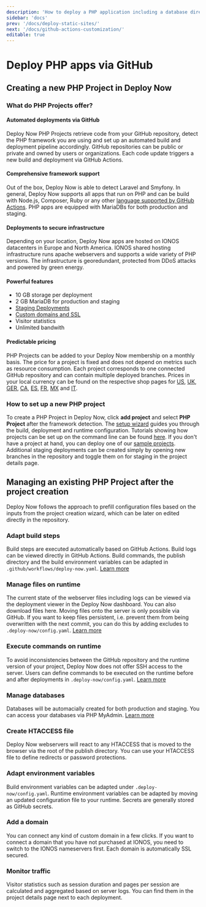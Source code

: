 ```yaml
---
description: 'How to deploy a PHP application including a database directly via GitHub. Including smart setups for Laravel and Symfony, build automation and staging.'
sidebar: 'docs'
prev: '/docs/deploy-static-sites/'
next: '/docs/github-actions-customization/'
editable: true
---
```


# Deploy PHP apps via GitHub

## Creating a new PHP Project in Deploy Now

### What do PHP Projects offer?

#### Automated deployments via GitHub

Deploy Now PHP Projects retrieve code from your GitHub repository, detect the PHP framework you are using and set up an automated build and deployment pipeline accordingly. GitHub repositories can be public or private and owned by users or organizations. Each code update triggers a new build and deployment via GitHub Actions.

#### Comprehensive framework support

Out of the box, Deploy Now is able to detect Laravel and Smyfony. In general, Deploy Now supports all apps that run on PHP and can be build with Node.js, Composer, Ruby or any other [language supported by GitHub Actions](https://docs.github.com/en/get-started/learning-about-github/github-language-support). PHP apps are equipped with MariaDBs for both production and staging.

#### Deployments to secure infrastructure

Depending on your location, Deploy Now apps are hosted on IONOS datacenters in Europe and North America. IONOS shared hosting infrastructure runs apache webservers and supports a wide variety of PHP versions. The infrastructure is georedundant, protected from DDoS attacks and powered by green energy.

#### Powerful features

- 10 GB storage per deployment
- 2 GB MariaDB for production and staging
- [Staging Deployments](/docs/staging-deployments/)
- [Custom domains and SSL](/docs/domain-tls/)
- Visitor statistics
- Unlimited bandwith

#### Predictable pricing

PHP Projects can be added to your Deploy Now membership on a monthly basis. The price for a project is fixed and does not depend on metrics such as resource consumption. Each project corresponds to one connected GitHub repository and can contain multiple deployed branches. Prices in your local currency can be found on the respective shop pages for [US](https://www.ionos.com/hosting/deploy-now), [UK](https://www.ionos.co.uk/hosting/deploy-now), [GER](https://www.ionos.de/hosting/deploy-now), [CA](https://www.ionos.ca/hosting/deploy-now), [ES](https://www.ionos.es/alojamiento/deploy-now), [FR](https://www.ionos.fr/hebergement/deploy-now), [MX](https://www.ionos.mx/alojamiento/deploy-now) and [IT](https://www.ionos.it/hosting/deploy-now). 

### How to set up a new PHP project

To create a PHP Project in Deploy Now, click **add project** and select **PHP Project** after the framework detection. The [setup wizard](/docs/from-repo/) guides you through the build, deployment and runtime configuration. Tutorials showing how projects can be set up on the command line can be found [here](docs/from-cmd-line). If you don't have a project at hand, you can deploy one of our [sample projects](/docs/framework-samples). Additional staging deployments can be created simply by opening new branches in the repository and toggle them on for staging in the project details page.

## Managing an existing PHP Project after the project creation

Deploy Now follows the approach to prefill configuration files based on the inputs from the project creation wizard, which can be later on edited directly in the repository.

### Adapt build steps

Build steps are executed automatically based on GitHub Actions. Build logs can be viewed directly in GitHub Actions. Build commands, the publish directory and the build environment variables can be adapted in `.github/workflows/deploy-now.yaml`. [Learn more](/docs/github-actions-customization/)

### Manage files on runtime

The current state of the webserver files including logs can be viewed via the deployment viewer in the Deploy Now dashboard. You can also download files here. Moving files onto the server is only possible via GitHub. If you want to keep files persistent, i.e. prevent them from being overwritten with the next commit, you can do this by adding excludes to `.deploy-now/config.yaml`. [Learn more](/docs/deployment-configuration/)

### Execute commands on runtime

To avoid inconsistencies between the GitHub repository and the runtime version of your project, Deploy Now does not offer SSH access to the server. Users can define commands to be executed on the runtime before and after deployments in `.deploy-now/config.yaml`. [Learn more](/docs/deployment-configuration/)

### Manage databases

Databases will be automacially created for both production and staging. You can access your databases via PHP MyAdmin. [Learn more](/docs/runtime-configuration/)

### Create HTACCESS file

Deploy Now webservers will react to any HTACCESS that is moved to the browser via the root of the publish directory. You can use your HTACCESS file to define redirects or password protections.

### Adapt environment variables

Build environment variables can be adapted under `.deploy-now/config.yaml`. Runtime environment variables can be adapted by moving an updated configuration file to your runtime. Secrets are generally stored as GitHub secrets. 

### Add a domain

You can connect any kind of custom domain in a few clicks. If you want to connect a domain that you have not purchased at IONOS, you need to switch to the IONOS nameservers first. Each domain is automatically SSL secured.

### Monitor traffic

Visitor statistics such as session duration and pages per session are calculated and aggregated based on server logs. You can find them in the project details page next to each deployment.


